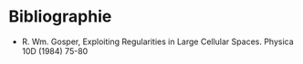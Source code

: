 # Bibliographie

- R. Wm. Gosper, Exploiting Regularities in Large Cellular Spaces. Physica 10D (1984) 75-80
